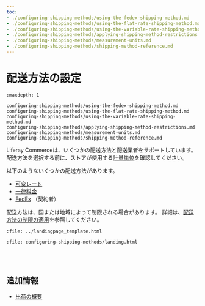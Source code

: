 ```yaml
---
toc:
- ./configuring-shipping-methods/using-the-fedex-shipping-method.md
- ./configuring-shipping-methods/using-the-flat-rate-shipping-method.md
- ./configuring-shipping-methods/using-the-variable-rate-shipping-method.md
- ./configuring-shipping-methods/applying-shipping-method-restrictions.md
- ./configuring-shipping-methods/measurement-units.md
- ./configuring-shipping-methods/shipping-method-reference.md
---
```


# 配送方法の設定

```{toctree}
:maxdepth: 1

configuring-shipping-methods/using-the-fedex-shipping-method.md
configuring-shipping-methods/using-the-flat-rate-shipping-method.md
configuring-shipping-methods/using-the-variable-rate-shipping-method.md
configuring-shipping-methods/applying-shipping-method-restrictions.md
configuring-shipping-methods/measurement-units.md
configuring-shipping-methods/shipping-method-reference.md
```

Liferay Commerceは、いくつかの配送方法と配送業者をサポートしています。 配送方法を選択する前に、ストアが使用する[計量単位](./configuring-shipping-methods/measurement-units.md)を確認してください。

以下のようないくつかの配送方法があります。

* [可変レート](./configuring-shipping-methods/using-the-variable-rate-shipping-method.md)
* [一律料金](./configuring-shipping-methods/using-the-flat-rate-shipping-method.md)
* [FedEx](./configuring-shipping-methods/using-the-fedex-shipping-method.md) （契約者）

<!-- Commenting until developer guide is added back
他の配送方法や配送業者を追加したいユーザーは、[新しい出荷エンジンの実装](../developer-guide/sales/implementing-a-new-shipping-engine.md)を参照してください。 -->

配送方法は、国または地域によって制限される場合があります。 詳細は、[配送方法の制限の適用](./configuring-shipping-methods/applying-shipping-method-restrictions.md)を参照してください。


```{raw} html
:file: ../landingpage_template.html
```

```{raw} html
:file: configuring-shipping-methods/landing.html
```

<br></br>

## 追加情報

* [出荷の概要](../order-management/shipments/introduction-to-shipments.md)
